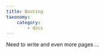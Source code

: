 ```yaml
---
title: Booting
taxonomy:
    category:
        - docs
---
```


Need to write and even more pages ...